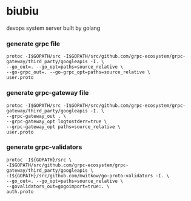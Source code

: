 # biubiu
devops system server built by golang


### generate grpc file
```shell
protoc -I$GOPATH/src -I$GOPATH/src/github.com/grpc-ecosystem/grpc-gateway/third_party/googleapis -I. \
--go_out=. --go_opt=paths=source_relative \
--go-grpc_out=. --go-grpc_opt=paths=source_relative \
user.proto 
```

### generate grpc-gateway file
```shell
protoc -I$GOPATH/src -I$GOPATH/src/github.com/grpc-ecosystem/grpc-gateway/third_party/googleapis -I. \
--grpc-gateway_out . \
--grpc-gateway_opt logtostderr=true \
--grpc-gateway_opt paths=source_relative \
user.proto 
```

### generate grpc-validators
```shell
protoc -I${GOPATH}/src \
-I$GOPATH/src/github.com/grpc-ecosystem/grpc-gateway/third_party/googleapis \
-I${GOPATH}/src/github.com/mwitkow/go-proto-validators -I. \
--go_out=. --go_opt=paths=source_relative \
--govalidators_out=gogoimport=true:. \
auth.proto 
```